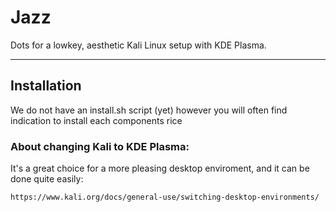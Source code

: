 # Jazz
Dots for a lowkey, aesthetic Kali Linux setup with KDE Plasma.

---
## Installation
We do not have an install.sh script (yet) however you will often find indication to install each components rice

### About changing Kali to KDE Plasma:
It's a great choice for a more pleasing desktop enviroment, and it can be done quite easily:

``` url
https://www.kali.org/docs/general-use/switching-desktop-environments/
```
